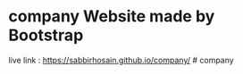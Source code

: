 ﻿# company Website made by Bootstrap
live link : https://sabbirhosain.github.io/company/
#   c o m p a n y  
 